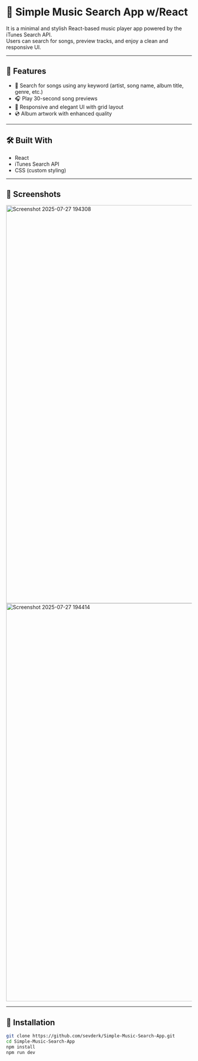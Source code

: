 # 🎵 Simple Music Search App w/React

It is a minimal and stylish React-based music player app powered by the iTunes Search API.  
Users can search for songs, preview tracks, and enjoy a clean and responsive UI.

---

## 🚀 Features

- 🔎 Search for songs using any keyword (artist, song name, album title, genre, etc.)
- 🎧 Play 30-second song previews
- 🎨 Responsive and elegant UI with grid layout
- 💿 Album artwork with enhanced quality

---

## 🛠️ Built With

- React
- iTunes Search API
- CSS (custom styling)

---

## 📸 Screenshots

<img width="1920" height="1080" alt="Screenshot 2025-07-27 194308" src="https://github.com/user-attachments/assets/5f665d35-5840-48d6-9ebd-52005b2509c7" />
<img width="1920" height="1080" alt="Screenshot 2025-07-27 194414" src="https://github.com/user-attachments/assets/ae43f88b-65f4-4647-9fee-b8372d824e06" />



---

## 📂 Installation

```bash
git clone https://github.com/sevderk/Simple-Music-Search-App.git
cd Simple-Music-Search-App
npm install
npm run dev


